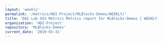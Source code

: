 ```yaml
---
layout: 'weekly'
permalink: '/metrics/HDI-Project/MLBlocks-Demos/WEEKLY/'
title: 'DAI Lab OSS Metrics Metrics report for MLBlocks-Demos | WEEKLY-REPORT-2019-03-31'
organization: 'HDI-Project'
repository: 'MLBlocks-Demos'
current_date: '2019-03-31'
---
```

